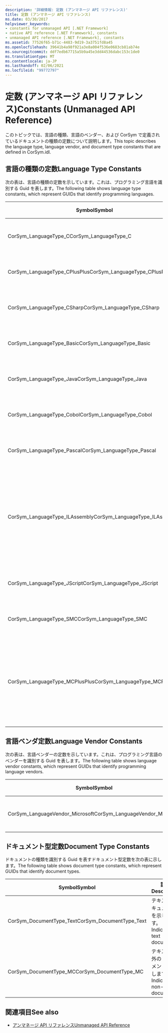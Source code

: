 ```yaml
---
description: '詳細情報: 定数 (アンマネージ API リファレンス)'
title: 定数 (アンマネージ API リファレンス)
ms.date: 03/30/2017
helpviewer_keywords:
- constants for unmanaged API [.NET Framework]
- native API reference [.NET Framework], constants
- unmanaged API reference [.NET Framework], constants
ms.assetid: 77526f65-b71c-4483-9d19-3a3751fd8a45
ms.openlocfilehash: 39641b4a98f921a3e8a004f536e0683cb81ab74e
ms.sourcegitcommit: ddf7edb67715a5b9a45e3dd44536dabc153c1de0
ms.translationtype: MT
ms.contentlocale: ja-JP
ms.lasthandoff: 02/06/2021
ms.locfileid: "99772797"
---
```

# <a name="constants-unmanaged-api-reference"></a><span data-ttu-id="62c55-103">定数 (アンマネージ API リファレンス)</span><span class="sxs-lookup"><span data-stu-id="62c55-103">Constants (Unmanaged API Reference)</span></span>

<span data-ttu-id="62c55-104">このトピックでは、言語の種類、言語のベンダー、および CorSym で定義されているドキュメントの種類の定数について説明します。</span><span class="sxs-lookup"><span data-stu-id="62c55-104">This topic describes the language type, language vendor, and document type constants that are defined in CorSym.idl.</span></span>  
  
## <a name="language-type-constants"></a><span data-ttu-id="62c55-105">言語の種類の定数</span><span class="sxs-lookup"><span data-stu-id="62c55-105">Language Type Constants</span></span>  

 <span data-ttu-id="62c55-106">次の表は、言語の種類の定数を示しています。これは、プログラミング言語を識別する Guid を表します。</span><span class="sxs-lookup"><span data-stu-id="62c55-106">The following table shows language type constants, which represent GUIDs that identify programming languages.</span></span>  
  
|<span data-ttu-id="62c55-107">Symbol</span><span class="sxs-lookup"><span data-stu-id="62c55-107">Symbol</span></span>|<span data-ttu-id="62c55-108">説明</span><span class="sxs-lookup"><span data-stu-id="62c55-108">Description</span></span>|  
|------------|-----------------|  
|<span data-ttu-id="62c55-109">CorSym_LanguageType_C</span><span class="sxs-lookup"><span data-stu-id="62c55-109">CorSym_LanguageType_C</span></span>|<span data-ttu-id="62c55-110">C 言語を示します。</span><span class="sxs-lookup"><span data-stu-id="62c55-110">Indicates the C language.</span></span>|  
|<span data-ttu-id="62c55-111">CorSym_LanguageType_CPlusPlus</span><span class="sxs-lookup"><span data-stu-id="62c55-111">CorSym_LanguageType_CPlusPlus</span></span>|<span data-ttu-id="62c55-112">C++ 言語を示します。</span><span class="sxs-lookup"><span data-stu-id="62c55-112">Indicates the C++ language.</span></span>|  
|<span data-ttu-id="62c55-113">CorSym_LanguageType_CSharp</span><span class="sxs-lookup"><span data-stu-id="62c55-113">CorSym_LanguageType_CSharp</span></span>|<span data-ttu-id="62c55-114">C# 言語を示します。</span><span class="sxs-lookup"><span data-stu-id="62c55-114">Indicates the C# language.</span></span>|  
|<span data-ttu-id="62c55-115">CorSym_LanguageType_Basic</span><span class="sxs-lookup"><span data-stu-id="62c55-115">CorSym_LanguageType_Basic</span></span>|<span data-ttu-id="62c55-116">基本言語を示します。</span><span class="sxs-lookup"><span data-stu-id="62c55-116">Indicates the Basic language.</span></span>|  
|<span data-ttu-id="62c55-117">CorSym_LanguageType_Java</span><span class="sxs-lookup"><span data-stu-id="62c55-117">CorSym_LanguageType_Java</span></span>|<span data-ttu-id="62c55-118">Java 言語を示します。</span><span class="sxs-lookup"><span data-stu-id="62c55-118">Indicates the Java language.</span></span>|  
|<span data-ttu-id="62c55-119">CorSym_LanguageType_Cobol</span><span class="sxs-lookup"><span data-stu-id="62c55-119">CorSym_LanguageType_Cobol</span></span>|<span data-ttu-id="62c55-120">COBOL 言語を示します。</span><span class="sxs-lookup"><span data-stu-id="62c55-120">Indicates the COBOL language.</span></span>|  
|<span data-ttu-id="62c55-121">CorSym_LanguageType_Pascal</span><span class="sxs-lookup"><span data-stu-id="62c55-121">CorSym_LanguageType_Pascal</span></span>|<span data-ttu-id="62c55-122">Pascal 言語を示します。</span><span class="sxs-lookup"><span data-stu-id="62c55-122">Indicates the Pascal language.</span></span>|  
|<span data-ttu-id="62c55-123">CorSym_LanguageType_ILAssembly</span><span class="sxs-lookup"><span data-stu-id="62c55-123">CorSym_LanguageType_ILAssembly</span></span>|<span data-ttu-id="62c55-124">Microsoft 中間言語 (MSIL) のアセンブリコードを示します。</span><span class="sxs-lookup"><span data-stu-id="62c55-124">Indicates the Microsoft intermediate language (MSIL) assembly code.</span></span>|  
|<span data-ttu-id="62c55-125">CorSym_LanguageType_JScript</span><span class="sxs-lookup"><span data-stu-id="62c55-125">CorSym_LanguageType_JScript</span></span>|<span data-ttu-id="62c55-126">JScript 言語を示します。</span><span class="sxs-lookup"><span data-stu-id="62c55-126">Indicates the JScript language.</span></span>|  
|<span data-ttu-id="62c55-127">CorSym_LanguageType_SMC</span><span class="sxs-lookup"><span data-stu-id="62c55-127">CorSym_LanguageType_SMC</span></span>|<span data-ttu-id="62c55-128">SMC 言語を示します。</span><span class="sxs-lookup"><span data-stu-id="62c55-128">Indicates the SMC language.</span></span>|  
|<span data-ttu-id="62c55-129">CorSym_LanguageType_MCPlusPlus</span><span class="sxs-lookup"><span data-stu-id="62c55-129">CorSym_LanguageType_MCPlusPlus</span></span>|<span data-ttu-id="62c55-130">.NET Framework に対して有効になっている C++ 言語を示します。</span><span class="sxs-lookup"><span data-stu-id="62c55-130">Indicates the C++ language enabled for the .NET Framework.</span></span>|  
  
## <a name="language-vendor-constants"></a><span data-ttu-id="62c55-131">言語ベンダ定数</span><span class="sxs-lookup"><span data-stu-id="62c55-131">Language Vendor Constants</span></span>  

 <span data-ttu-id="62c55-132">次の表は、言語ベンダーの定数を示しています。これは、プログラミング言語のベンダーを識別する Guid を表します。</span><span class="sxs-lookup"><span data-stu-id="62c55-132">The following table shows language vendor constants, which represent GUIDs that identify programming language vendors.</span></span>  
  
|<span data-ttu-id="62c55-133">Symbol</span><span class="sxs-lookup"><span data-stu-id="62c55-133">Symbol</span></span>|<span data-ttu-id="62c55-134">説明</span><span class="sxs-lookup"><span data-stu-id="62c55-134">Description</span></span>|  
|------------|-----------------|  
|<span data-ttu-id="62c55-135">CorSym_LanguageVendor_Microsoft</span><span class="sxs-lookup"><span data-stu-id="62c55-135">CorSym_LanguageVendor_Microsoft</span></span>|<span data-ttu-id="62c55-136">Microsoft を示します。</span><span class="sxs-lookup"><span data-stu-id="62c55-136">Indicates Microsoft.</span></span>|  
  
## <a name="document-type-constants"></a><span data-ttu-id="62c55-137">ドキュメント型定数</span><span class="sxs-lookup"><span data-stu-id="62c55-137">Document Type Constants</span></span>  

 <span data-ttu-id="62c55-138">ドキュメントの種類を識別する Guid を表すドキュメント型定数を次の表に示します。</span><span class="sxs-lookup"><span data-stu-id="62c55-138">The following table shows document type constants, which represent GUIDs that identify document types.</span></span>  
  
|<span data-ttu-id="62c55-139">Symbol</span><span class="sxs-lookup"><span data-stu-id="62c55-139">Symbol</span></span>|<span data-ttu-id="62c55-140">説明</span><span class="sxs-lookup"><span data-stu-id="62c55-140">Description</span></span>|  
|------------|-----------------|  
|<span data-ttu-id="62c55-141">CorSym_DocumentType_Text</span><span class="sxs-lookup"><span data-stu-id="62c55-141">CorSym_DocumentType_Text</span></span>|<span data-ttu-id="62c55-142">テキストドキュメントを示します。</span><span class="sxs-lookup"><span data-stu-id="62c55-142">Indicates a text document.</span></span>|  
|<span data-ttu-id="62c55-143">CorSym_DocumentType_MC</span><span class="sxs-lookup"><span data-stu-id="62c55-143">CorSym_DocumentType_MC</span></span>|<span data-ttu-id="62c55-144">テキスト以外のドキュメントを示します。</span><span class="sxs-lookup"><span data-stu-id="62c55-144">Indicates a non-text document.</span></span>|  
  
## <a name="see-also"></a><span data-ttu-id="62c55-145">関連項目</span><span class="sxs-lookup"><span data-stu-id="62c55-145">See also</span></span>

- [<span data-ttu-id="62c55-146">アンマネージ API リファレンス</span><span class="sxs-lookup"><span data-stu-id="62c55-146">Unmanaged API Reference</span></span>](index.md)
